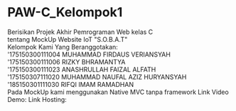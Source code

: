 # PAW-C_Kelompok1
Berisikan Projek Akhir Pemrograman Web kelas C<br>
tentang MockUp Website IoT "S.O.B.A.T" <br>
Kelompok Kami Yang Beranggotakan: <br>
'175150300111004 MUHAMMAD FIRDAUS VERIANSYAH <br>
'175150300111006 RIZKY BHRAMANTYA <br>
'175150300111023 ANASHRULLAH FAIZAL ALFATH <br>
'175150307111020 MUHAMMAD NAUFAL AZIZ HURYANSYAH <br>
'185150301111030 RIFQI IMAM RAMADHAN <br>
Pada MockUp kami menggunakan Native MVC tanpa framework
Link Video Demo:
Link Hosting:

